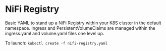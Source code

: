 # NiFi Registry
Basic YAML to stand up a NiFi Registry within your K8S cluster in the default namespace.
Ingress and PersistentVolumeClaims are managed within the ingress.yaml and volume.yaml files one level up.

To launch: `kubectl create -f nifi-registry.yaml`